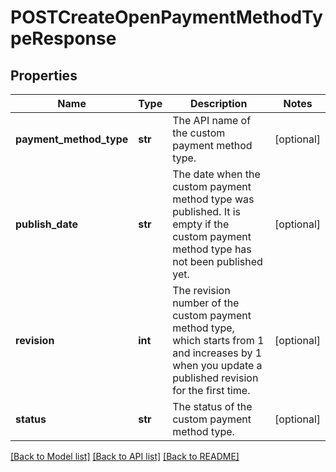 # POSTCreateOpenPaymentMethodTypeResponse

## Properties
Name | Type | Description | Notes
------------ | ------------- | ------------- | -------------
**payment_method_type** | **str** | The API name of the custom payment method type.  | [optional] 
**publish_date** | **str** | The date when the custom payment method type was published. It is empty if the custom payment method type has not been published yet.  | [optional] 
**revision** | **int** | The revision number of the custom payment method type, which starts from 1 and increases by 1 when you update a published revision for the first time.  | [optional] 
**status** | **str** | The status of the custom payment method type.  | [optional] 

[[Back to Model list]](../README.md#documentation-for-models) [[Back to API list]](../README.md#documentation-for-api-endpoints) [[Back to README]](../README.md)



